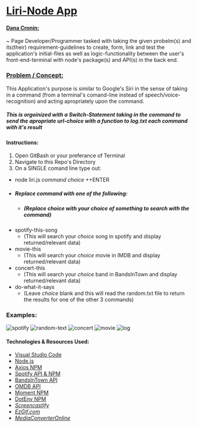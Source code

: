 # [Liri-Node App](https://decronin.github.io/liri-node-app/)
#### [Dana Cronin:](https://decronin.github.io/)
~ Page Developer/Programmer tasked with taking the given probelm(s) and its(their) requirement-guidelines to create, form, link and test the application's initial-files as well as logic-functionality between the user's front-end-terminal with node's package(s) and API(s) in the back end.

### [Problem / Concept:](https://github.com/UCF-Coding-Boot-Camp/UCF-LKM-FSF-PT-08-2019-U-C/blob/master/10-nodejs/02-Homework/Instructions/homework_instructions.md)
This Application's purpose is similar to Google's Siri in the sense of taking in a command (from a terminal's comand-line instead of speech/voice-recognition) and acting apropriately upon the command.

##### _This is orgoinized with a Switch-Statement taking in the command to send the apropriate url-choice with a function to log.txt each command with it's result_

#### Instructions:
1) Open GitBash or your preferance of Terminal
2) Navigate to this Repo's Directory
3) On a SINGLE comand line type out: 
* node liri.js _command_ _choice_ ++ENTER
* ##### Replace _command_ with one of the following:
    * ##### (Replace _choice_ with your choice of something to search with the command)
* spotify-this-song
    * (This will search your _choice_ song in spotify and display returned/relevant data)
* movie-this
    * (This will search your _choice_ movie in IMDB and display returned/relevant data)
* concert-this
    * (This will search your _choice_ band in BandsInTown and display returned/relevant data)
* do-what-it-says
    * (Leave _choice_ blank and this will read the random.txt file to return the results for one of the other 3 commands)

### Examples:
![spotify](./media/spotify-this.gif)
![random-text](./media/do-what-it-says.gif)
![concert](./media/concert-this.gif)
![movie](./media/movie-this.gif)
![log](./media/log-appendage.gif)

#### Technologies & Resources Used:
* [Visual Studio Code](https://code.visualstudio.com/)
* [Node.js](https://nodejs.org/en/)
* [Axios NPM](https://www.npmjs.com/package/axios)
* [Spotify API & NPM](https://www.npmjs.com/package/node-spotify-api)
* [BandsInTown API](https://www.artists.bandsintown.com/login)
* [OMDB API](http://www.omdbapi.com/)
* [Moment NPM](https://www.npmjs.com/package/moment)
* [DotEnv NPM](https://www.npmjs.com/package/dotenv)
* _[Screencastify](https://www.screencastify.com/)_
* _[EzGif.com](https://ezgif.com/)_
* _[MediaConverterOnline](https://www.mediaconverteronline.com/)_
